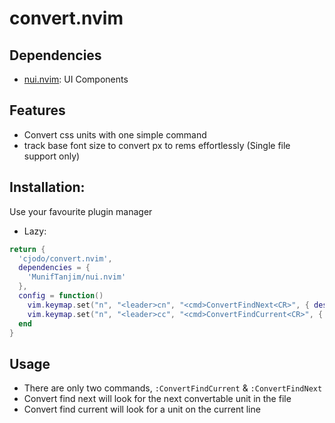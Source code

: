 # convert.nvim

## Dependencies
- [nui.nvim](https://github.com/MunifTanjim/nui.nvim): UI Components

## Features
- Convert css units with one simple command
- track base font size to convert px to rems effortlessly (Single file support only)

## Installation: 
Use your favourite plugin manager

- Lazy: 
```lua
return {
  'cjodo/convert.nvim',
  dependencies = {
    'MunifTanjim/nui.nvim'
  },
  config = function()
    vim.keymap.set("n", "<leader>cn", "<cmd>ConvertFindNext<CR>", { desc = "Find next convertable unit" })
    vim.keymap.set("n", "<leader>cc", "<cmd>ConvertFindCurrent<CR>", { desc = "Find convertable unit in current line" })
  end
}
```

## Usage

- There are only two commands, ```:ConvertFindCurrent``` & ```:ConvertFindNext```
- Convert find next will look for the next convertable unit in the file
- Convert find current will look for a unit on the current line

